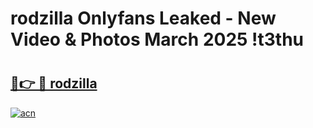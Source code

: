 # rodzilla Onlyfans Leaked - New Video & Photos March 2025 !t3thu

# <h2><a href="https://jz0dc5.iuczelnia.edu.pl?title=rodzilla&ref=t3thu">🔗👉 🔴 rodzilla</a></h2>

[![acn](https://github.com/user-attachments/assets/0f9c940e-d8b0-45ae-aac7-cd30a18b3e1c)](https://jz0dc5.iuczelnia.edu.pl?title=rodzilla&ref=t3thu)

